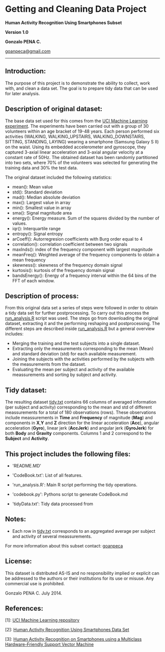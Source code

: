 Getting and Cleaning Data Project
=================================
**Human Activity Recognition Using Smartphones Subset**

**Version 1.0**

**Gonzalo PENA C.**

goanpeca@gmail.com

---------------------------------------------------

Introduction:
-------------
The purpose of this project is to demonstrate the ability to collect, work with, and clean a data set. The goal is to prepare tidy data that can be used for later analysis. 


Description of original dataset:
--------------------------------
The base data set used for this comes from the [UCI Machine Learning experiment](http://archive.ics.uci.edu/ml/datasets/Human+Activity+Recognition+Using+Smartphones). The experiments have been carried out with a group of 30 volunteers within an age bracket of 19-48 years. Each person performed six activities (WALKING, WALKING_UPSTAIRS, WALKING_DOWNSTAIRS, SITTING, STANDING, LAYING) wearing a smartphone (Samsung Galaxy S II) on the waist. Using its embedded accelerometer and gyroscope, they captured 3-axial linear acceleration and 3-axial angular velocity at a constant rate of 50Hz. The obtained dataset has been randomly partitioned into two sets, where 70% of the volunteers was selected for generating the training data and 30% the test data.

The original dataset included the following statistics:
* mean(): Mean value
* std(): Standard deviation
* mad(): Median absolute deviation 
* max(): Largest value in array
* min(): Smallest value in array
* sma(): Signal magnitude area
* energy(): Energy measure. Sum of the squares divided by the number of values. 
* iqr(): Interquartile range 
* entropy(): Signal entropy
* arCoeff(): Autorregresion coefficients with Burg order equal to 4
* correlation(): correlation coefficient between two signals
* maxInds(): index of the frequency component with largest magnitude
* meanFreq(): Weighted average of the frequency components to obtain a mean frequency
* skewness(): skewness of the frequency domain signal 
* kurtosis(): kurtosis of the frequency domain signal 
* bandsEnergy(): Energy of a frequency interval within the 64 bins of the FFT of each window.

Description of process:
-----------------------
From this original data set a series of steps were followed in order to obtain a tidy data set for further postprocessing. To carry out this process the [run_analysis.R](https://github.com/goanpeca/coursera-data-science-getting-and-cleaning-data/blob/master/run_analysis.R) script was used. The steps go from downloading the original dataset, extracting it and the performing reshaping and postprocessing. The different steps are described inside [run_analysis.R](https://github.com/goanpeca/coursera-data-science-getting-and-cleaning-data/blob/master/run_analysis.R) but a general overview includes:
- Merging the training and the test subjects into a single dataset.
- Extracting only the measurements corresponding to the mean (Mean) and standard deviation (std) for each available measurement. 
- Joining the subjects with the activities performed by the subjects with the measurements from the dataset.
- Evaluating the mean per subject and activity of the available meassurements and sorting by subject and activity.

Tidy dataset:
-------------
The resulting dataset [tidy.txt](https://github.com/goanpeca/coursera-data-science-getting-and-cleaning-data/blob/master/tidy.txt) contains 66 columns of averaged information (per subject and activity) corresponding to the mean and std of different meassurements for a total of 180 observations (rows). These observations include meassurements in **Time** and **Frequency** of magnitude (**Mag**) and components in **X**,**Y** and **Z** direction for the linear acceleration (**Acc**), angular acceleration (**Gyro**), linear jerk (**AccJerk**) and angular jerk (**GyroJerk**) for both **Body** and **Gravity** components. Columns 1 and 2 correspond to the **Subject** and **Activity**. 


This project includes the following files:
------------------------------------------
- 'README.MD'

- 'CodeBook.txt': List of all features.

- 'run_analysis.R': Main R script performing the tidy operations.

- 'codebook.py': Pythons script to generate CodeBook.md

- 'tidyData.txt': Tidy data processed from 


Notes: 
------
- Each row in [tidy.txt](https://github.com/goanpeca/coursera-data-science-getting-and-cleaning-data/blob/master/tidy.txt) corresponds to an aggregated average per subject and activity of several meassurements.

For more information about this subset contact: [goanpeca](mailto:goanpeca@gmail.com)

License:
--------

This dataset is distributed AS-IS and no responsibility implied or explicit can be addressed to the authors or their institutions for its use or misuse. Any commercial use is prohibited.

Gonzalo PENA C. July 2014.  

References:
-----------
[1]: [UCI Machine Learning repository](http://archive.ics.uci.edu/ml/datasets/Human+Activity+Recognition+Using+Smartphones)

[2]: [Human Activity Recognition Using Smartphones Data Set ](https://d396qusza40orc.cloudfront.net/getdata%2Fprojectfiles%2FUCI%20HAR%20Dataset.zip)

[3]: [Human Activity Recognition on Smartphones using a Multiclass Hardware-Friendly Support Vector Machine](http://link.springer.com/chapter/10.1007/978-3-642-35395-6_30)
